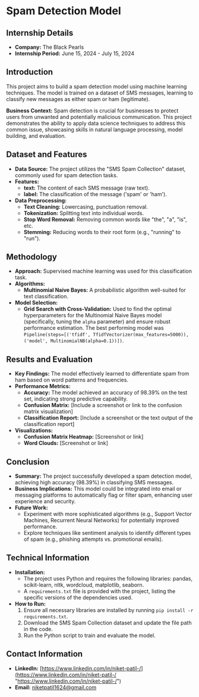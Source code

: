 # Spam Detection Model

## Internship Details

* **Company:** The Black Pearls
* **Internship Period:** June 15, 2024 - July 15, 2024 

## Introduction

This project aims to build a spam detection model using machine learning techniques. The model is trained on a dataset of SMS messages, learning to classify new messages as either spam or ham (legitimate).

**Business Context:** Spam detection is crucial for businesses to protect users from unwanted and potentially malicious communication. This project demonstrates the ability to apply data science techniques to address this common issue, showcasing skills in natural language processing, model building, and evaluation.

## Dataset and Features

* **Data Source:**  The project utilizes the "SMS Spam Collection" dataset, commonly used for spam detection tasks.
* **Features:** 
    * **text:**  The content of each SMS message (raw text).
    * **label:**  The classification of the message ('spam' or 'ham').
* **Data Preprocessing:**
    * **Text Cleaning:** Lowercasing, punctuation removal.
    * **Tokenization:** Splitting text into individual words.
    * **Stop Word Removal:**  Removing common words like "the", "a", "is", etc.
    * **Stemming:**  Reducing words to their root form (e.g., "running" to "run").

## Methodology

* **Approach:** Supervised machine learning was used for this classification task.
* **Algorithms:**  
    * **Multinomial Naive Bayes:** A probabilistic algorithm well-suited for text classification.
* **Model Selection:** 
    * **Grid Search with Cross-Validation:** Used to find the optimal hyperparameters for the Multinomial Naive Bayes model (specifically, tuning the `alpha` parameter) and ensure robust performance estimation. The best performing model was `Pipeline(steps=[('tfidf', TfidfVectorizer(max_features=5000)), ('model', MultinomialNB(alpha=0.1))])`. 

## Results and Evaluation

* **Key Findings:**  The model effectively learned to differentiate spam from ham based on word patterns and frequencies.
* **Performance Metrics:**
    * **Accuracy:**  The model achieved an accuracy of 98.39% on the test set, indicating strong predictive capability.
    * **Confusion Matrix:**  [Include a screenshot or link to the confusion matrix visualization]
    * **Classification Report:**  [Include a screenshot or the text output of the classification report]
* **Visualizations:**
    * **Confusion Matrix Heatmap:**  [Screenshot or link]
    * **Word Clouds:**  [Screenshot or link] 

## Conclusion

* **Summary:**  The project successfully developed a spam detection model, achieving high accuracy (98.39%) in classifying SMS messages. 
* **Business Implications:** This model could be integrated into email or messaging platforms to automatically flag or filter spam, enhancing user experience and security.
* **Future Work:** 
    * Experiment with more sophisticated algorithms (e.g., Support Vector Machines, Recurrent Neural Networks) for potentially improved performance.
    * Explore techniques like sentiment analysis to identify different types of spam (e.g., phishing attempts vs. promotional emails).

## Technical Information

* **Installation:**
    * The project uses Python and requires the following libraries: pandas, scikit-learn, nltk, wordcloud, matplotlib, seaborn.
    * A `requirements.txt` file is provided with the project, listing the specific versions of the dependencies used. 
* **How to Run:**
    1. Ensure all necessary libraries are installed by running `pip install -r requirements.txt`.
    2. Download the SMS Spam Collection dataset and update the file path in the code.
    3. Run the Python script to train and evaluate the model. 

## Contact Information

* **LinkedIn:**  [https://www.linkedin.com/in/niket-patil-/](https://www.linkedin.com/in/niket-patil-/ "https://www.linkedin.com/in/niket-patil-/")
* **Email:** niketpatil1624@gmail.com
